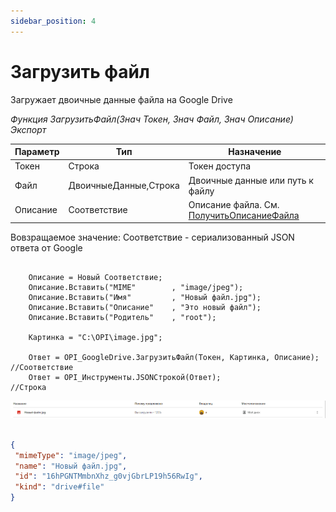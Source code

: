 ```yaml
---
sidebar_position: 4
---
```


# Загрузить файл
Загружает двоичные данные файла на Google Drive

*Функция ЗагрузитьФайл(Знач Токен, Знач Файл, Знач Описание) Экспорт*

  | Параметр | Тип | Назначение |
  |-|-|-|
  | Токен | Строка | Токен доступа |
  | Файл | ДвоичныеДанные,Строка | Двоичные данные или путь к файлу |
  | Описание | Соответствие | Описание файла. См. [ПолучитьОписаниеФайла](./Poluchit-opisanye-fayla) |
  
  Вовзращаемое значение: Соответствие - сериализованный JSON ответа от Google

```bsl title="Пример кода"
			
    Описание = Новый Соответствие;
    Описание.Вставить("MIME"        , "image/jpeg");
    Описание.Вставить("Имя"         , "Новый файл.jpg");
    Описание.Вставить("Описание"    , "Это новый файл");
    Описание.Вставить("Родитель"    , "root");

    Картинка = "C:\OPI\image.jpg";
 
    Ответ = OPI_GoogleDrive.ЗагрузитьФайл(Токен, Картинка, Описание);  //Соответствие
    Ответ = OPI_Инструменты.JSONСтрокой(Ответ);                                        //Строка

```

![Результат](img/1.png)

```json title="Результат"

{
 "mimeType": "image/jpeg",
 "name": "Новый файл.jpg",
 "id": "16hPGNTMmbnXhz_g0vjGbrLP19h56RwIg",
 "kind": "drive#file"
}

```

